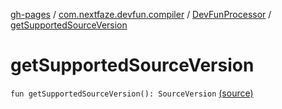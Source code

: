 [gh-pages](../../index.md) / [com.nextfaze.devfun.compiler](../index.md) / [DevFunProcessor](index.md) / [getSupportedSourceVersion](.)

# getSupportedSourceVersion

`fun getSupportedSourceVersion(): SourceVersion` [(source)](https://github.com/NextFaze/dev-fun/tree/master/devfun-compiler/src/main/java/com/nextfaze/devfun/compiler/Compiler.kt#L186)